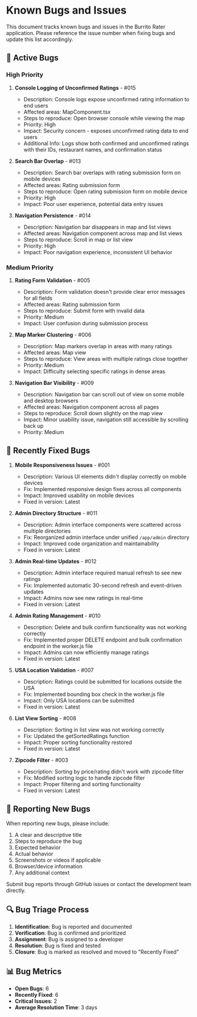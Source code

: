 # Known Bugs and Issues

This document tracks known bugs and issues in the Burrito Rater application. Please reference the issue number when fixing bugs and update this list accordingly.

## 🐛 Active Bugs

### High Priority

1. **Console Logging of Unconfirmed Ratings** - #015
   - Description: Console logs expose unconfirmed rating information to end users
   - Affected areas: MapComponent.tsx
   - Steps to reproduce: Open browser console while viewing the map
   - Priority: High
   - Impact: Security concern - exposes unconfirmed rating data to end users
   - Additional Info: Logs show both confirmed and unconfirmed ratings with their IDs, restaurant names, and confirmation status

2. **Search Bar Overlap** - #013
   - Description: Search bar overlaps with rating submission form on mobile devices
   - Affected areas: Rating submission form
   - Steps to reproduce: Open rating submission form on mobile device
   - Priority: High
   - Impact: Poor user experience, potential data entry issues

3. **Navigation Persistence** - #014
   - Description: Navigation bar disappears in map and list views
   - Affected areas: Navigation component across map and list views
   - Steps to reproduce: Scroll in map or list view
   - Priority: High
   - Impact: Poor navigation experience, inconsistent UI behavior

### Medium Priority

1. **Rating Form Validation** - #005
   - Description: Form validation doesn't provide clear error messages for all fields
   - Affected areas: Rating submission form
   - Steps to reproduce: Submit form with invalid data
   - Priority: Medium
   - Impact: User confusion during submission process

2. **Map Marker Clustering** - #006
   - Description: Map markers overlap in areas with many ratings
   - Affected areas: Map view
   - Steps to reproduce: View areas with multiple ratings close together
   - Priority: Medium
   - Impact: Difficulty selecting specific ratings in dense areas

3. **Navigation Bar Visibility** - #009
   - Description: Navigation bar can scroll out of view on some mobile and desktop browsers
   - Affected areas: Navigation component across all pages
   - Steps to reproduce: Scroll down slightly on the map view
   - Impact: Minor usability issue, navigation still accessible by scrolling back up
   - Priority: Medium

## 🔄 Recently Fixed Bugs

1. **Mobile Responsiveness Issues** - #001
   - Description: Various UI elements didn't display correctly on mobile devices
   - Fix: Implemented responsive design fixes across all components
   - Impact: Improved usability on mobile devices
   - Fixed in version: Latest

2. **Admin Directory Structure** - #011
   - Description: Admin interface components were scattered across multiple directories
   - Fix: Reorganized admin interface under unified `/app/admin` directory
   - Impact: Improved code organization and maintainability
   - Fixed in version: Latest

3. **Admin Real-time Updates** - #012
   - Description: Admin interface required manual refresh to see new ratings
   - Fix: Implemented automatic 30-second refresh and event-driven updates
   - Impact: Admins now see new ratings in real-time
   - Fixed in version: Latest

4. **Admin Rating Management** - #010
   - Description: Delete and bulk confirm functionality was not working correctly
   - Fix: Implemented proper DELETE endpoint and bulk confirmation endpoint in the worker.js file
   - Impact: Admins can now efficiently manage ratings
   - Fixed in version: Latest

5. **USA Location Validation** - #007
   - Description: Ratings could be submitted for locations outside the USA
   - Fix: Implemented bounding box check in the worker.js file
   - Impact: Only USA locations can be submitted
   - Fixed in version: Latest

6. **List View Sorting** - #008
   - Description: Sorting in list view was not working correctly
   - Fix: Updated the getSortedRatings function
   - Impact: Proper sorting functionality restored
   - Fixed in version: Latest

7. **Zipcode Filter** - #003
   - Description: Sorting by price/rating didn't work with zipcode filter
   - Fix: Modified sorting logic to handle zipcode filter
   - Impact: Proper filtering and sorting functionality
   - Fixed in version: Latest

## 📝 Reporting New Bugs

When reporting new bugs, please include:

1. A clear and descriptive title
2. Steps to reproduce the bug
3. Expected behavior
4. Actual behavior
5. Screenshots or videos if applicable
6. Browser/device information
7. Any additional context

Submit bug reports through GitHub issues or contact the development team directly.

## 🔍 Bug Triage Process

1. **Identification**: Bug is reported and documented
2. **Verification**: Bug is confirmed and prioritized
3. **Assignment**: Bug is assigned to a developer
4. **Resolution**: Bug is fixed and tested
5. **Closure**: Bug is marked as resolved and moved to "Recently Fixed"

## 📊 Bug Metrics

- **Open Bugs**: 6
- **Recently Fixed**: 6
- **Critical Issues**: 2
- **Average Resolution Time**: 3 days 
